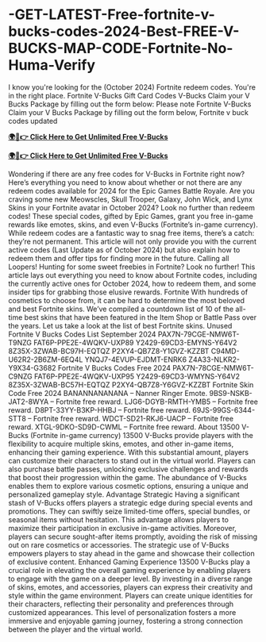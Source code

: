 # -GET-LATEST-Free-fortnite-v-bucks-codes-2024-Best-FREE-V-BUCKS-MAP-CODE-Fortnite-No-Huma-Verify

I know you're looking for the (October 2024) Fortnite redeem codes. You're in the right place. Fortnite V-Bucks Gift Card Codes V-Bucks Claim your V Bucks Package by filling out the form below: Please note Fortnite V-Bucks Claim your V Bucks Package by filling out the form below, Fortnite v buck codes updated

**[🌍📱👉 Click Here to Get Unlimited Free V-Bucks](https://usapre.xyz/v-bucks)**

**[🌍📱👉 Click Here to Get Unlimited Free V-Bucks](https://usapre.xyz/v-bucks)**

Wondering if there are any free codes for V-Bucks in Fortnite right now? Here’s everything you need to know about whether or not there are any redeem codes available for 2024 for the Epic Games Battle Royale.
Are you craving some new Meowscles, Skull Trooper, Galaxy, John Wick, and Lynx Skins in your Fortnite avatar in October 2024? Look no further than redeem codes! These special codes, gifted by Epic Games, grant you free in-game rewards like emotes, skins, and even V-Bucks (Fortnite’s in-game currency).
While redeem codes are a fantastic way to snag free items, there’s a catch: they’re not permanent. This article will not only provide you with the current active codes (Last Update as of October 2024) but also explain how to redeem them and offer tips for finding more in the future. Calling all Loopers! Hunting for some sweet freebies in Fortnite? Look no further! This article lays out everything you need to know about Fortnite codes, including the currently active ones for October 2024, how to redeem them, and some insider tips for grabbing those elusive rewards.
Fortnite With hundreds of cosmetics to choose from, it can be hard to determine the most beloved and best Fortnite skins. We’ve compiled a countdown list of 10 of the all-time best skins that have been featured in the Item Shop or Battle Pass over the years. Let us take a look at the list of best Fortnite skins.
Unused Fortnite V Bucks Codes List September 2024
PAX7N-79CGE-NMW6T-T9NZG
FAT6P-PPE2E-4WQKV-UXP89
Y2429-69CD3-EMYNS-Y64V2
8Z35X-3ZWAB-BC97H-EQTQZ
P2XY4-QB7Z8-Y1GVZ-KZZBT
C94MD-U62R2-2B6ZM-6EQ4L
YNQJ7-4EVUP-EJDMT-ENRK6
Z4A33-NLKR2-Y9X34-G3682
Fortnite V Bucks Codes Free 2024
PAX7N-78CGE-NMW6T-C9NZG
FAT6P-PPE2E-4WQKV-UXP95
Y2429-69CD3-WMYNS-Y64V2
8Z35X-3ZWAB-BC57H-EQTQZ
P2XY4-QB7Z8-Y6GVZ-KZZBT
Fortnite Skin Code Free 2024
BANANNANANANA – Nanner Ringer Emote.
9BS9-NSKB-JAT2-8WYA – Fortnite free reward.
LJG6-DGYB-RMTH-YMB5 – Fortnite free reward.
D8PT-33YY-B3KP-HHBJ – Fortnite free reward.
69JS-99GS-6344-STT8 – Fortnite free reward.
WDCT-SD21-RKJ6-UACP – Fortnite free reward.
XTGL-9DKO-SD9D-CWML – Fortnite free reward.
About 13500 V-Bucks (Fortnite in-game currency)
13500 V-Bucks provide players with the flexibility to acquire multiple skins, emotes, and other in-game items, enhancing their gaming experience. With this substantial amount, players can customize their characters to stand out in the virtual world.
Players can also purchase battle passes, unlocking exclusive challenges and rewards that boost their progression within the game. The abundance of V-Bucks enables them to explore various cosmetic options, ensuring a unique and personalized gameplay style.
Advantage Strategic
Having a significant stash of V-Bucks offers players a strategic edge during special events and promotions. They can swiftly seize limited-time offers, special bundles, or seasonal items without hesitation. This advantage allows players to maximize their participation in exclusive in-game activities.
Moreover, players can secure sought-after items promptly, avoiding the risk of missing out on rare cosmetics or accessories. The strategic use of V-Bucks empowers players to stay ahead in the game and showcase their collection of exclusive content.
Enhanced Gaming Experience
13500 V-Bucks play a crucial role in elevating the overall gaming experience by enabling players to engage with the game on a deeper level. By investing in a diverse range of skins, emotes, and accessories, players can express their creativity and style within the game environment.
Players can create unique identities for their characters, reflecting their personality and preferences through customized appearances. This level of personalization fosters a more immersive and enjoyable gaming journey, fostering a strong connection between the player and the virtual world.
